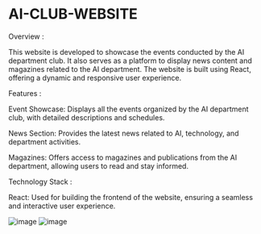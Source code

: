 # AI-CLUB-WEBSITE

Overview :

This website is developed to showcase the events conducted by the AI department club. It also serves as a platform to display news content and magazines related to the AI department. The website is built using React, offering a dynamic and responsive user experience.

Features :

Event Showcase: Displays all the events organized by the AI department club, with detailed descriptions and schedules.

News Section: Provides the latest news related to AI, technology, and department activities.

Magazines: Offers access to magazines and publications from the AI department, allowing users to read and stay informed.

Technology Stack :

React: Used for building the frontend of the website, ensuring a seamless and interactive user experience.

![image](https://github.com/user-attachments/assets/091a5fe4-0ffe-4e30-a4b5-7240d058319a)
![image](https://github.com/user-attachments/assets/4b3ed3b5-8b34-435b-a539-14074b4c9a4f)
